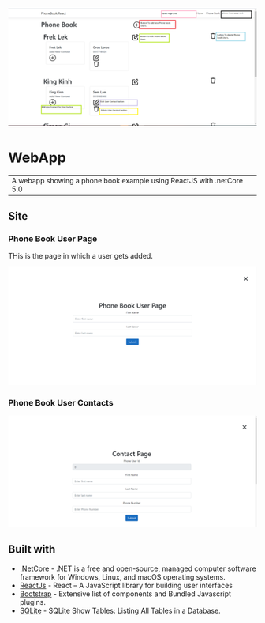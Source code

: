 # ![WebApp](https://github.com/NhlaksMaestro/PhoneBookDummy/blob/main/images/phonebook_webpage.png?raw=true)
# WebApp
<table>
<tr>
<td>
  A webapp showing a phone book example using ReactJS with .netCore 5.0
</td>
</tr>
</table>


## Site

### Phone Book User Page
THis is the page in which a user gets added.

![](https://github.com/NhlaksMaestro/PhoneBookDummy/blob/main/images/phonebookuser_webpage.png?raw=true)

### Phone Book User Contacts
![](https://github.com/NhlaksMaestro/PhoneBookDummy/blob/main/images/phonebookcontact_webpage.png?raw=true)

## Built with 

- [.NetCore](https://dotnet.microsoft.com/learn/aspnet/what-is-aspnet-core) - .NET is a free and open-source, managed computer software framework for Windows, Linux, and macOS operating systems.
- [ReactJs](https://reactjs.org/) - React – A JavaScript library for building user interfaces
- [Bootstrap](http://getbootstrap.com/) - Extensive list of components and  Bundled Javascript plugins.
- [SQLite](https://www.sqlitetutorial.net/) - SQLite Show Tables: Listing All Tables in a Database. 


